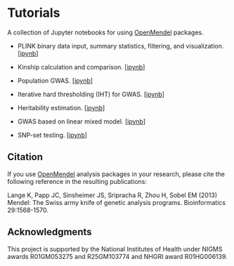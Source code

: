 # Tutorials

A collection of Jupyter notebooks for using [OpenMendel](https://openmendel.github.io) packages. 

* PLINK binary data input, summary statistics, filtering, and visualization. \[[ipynb](./SnpArrays/genedata.ipynb)\]

* Kinship calculation and comparison. \[[ipynb](./Kinship/KinshipTutorial.ipynb)\]

* Population GWAS. \[[ipynb](./MendelGwas/GWASNotebook.ipynb)\]

* Iterative hard thresholding (IHT) for GWAS. \[[ipynb](./IHT/Mendel_IHT_tutorial.ipynb)\]

* Heritability estimation. \[[ipynb](./Heritability/HERITABILITY-VCexample.ipynb)\]

* GWAS based on linear mixed model. \[[ipynb](./LmmGwas/demo_LmmGWAS.ipynb)\]

* SNP-set testing. \[[ipynb](./VCTest/demo_exactVC.ipynb)\]

## Citation

If you use [OpenMendel](https://openmendel.github.io) analysis packages in your research, please cite the following reference in the resulting publications:

Lange K, Papp JC, Sinsheimer JS, Sripracha R, Zhou H, Sobel EM (2013) Mendel: The Swiss army knife of genetic analysis programs. Bioinformatics 29:1568-1570.

<!--- ## Contributing
We welcome contributions to this Open Source project. To contribute, follow this procedure ... --->

## Acknowledgments

This project is supported by the National Institutes of Health under NIGMS awards R01GM053275 and R25GM103774 and NHGRI award R01HG006139.